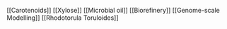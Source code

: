 [[Carotenoids]]
[[Xylose]]
[[Microbial oil]]
[[Biorefinery]]
[[Genome-scale Modelling]]
[[Rhodotorula Toruloides]]
